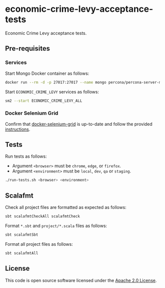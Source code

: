 # economic-crime-levy-acceptance-tests

Economic Crime Levy acceptance tests.

## Pre-requisites

### Services

Start Mongo Docker container as follows:

```bash
docker run --rm -d -p 27017:27017 --name mongo percona/percona-server-mongodb:5.0
```

Start `ECONOMIC_CRIME_LEVY` services as follows:

```bash
sm2 --start ECONOMIC_CRIME_LEVY_ALL
```

### Docker Selenium Grid

Confirm that [docker-selenium-grid](https://github.com/hmrc/docker-selenium-grid) is up-to-date and follow the provided [instructions](https://github.com/hmrc/docker-selenium-grid/blob/main/README.md).

## Tests

Run tests as follows:

* Argument `<browser>` must be `chrome`, `edge`, or `firefox`.
* Argument `<environment>` must be `local`, `dev`, `qa` or `staging`.

```bash
./run-tests.sh <browser> <environment>
```

## Scalafmt

Check all project files are formatted as expected as follows:

```bash
sbt scalafmtCheckAll scalafmtCheck
```

Format `*.sbt` and `project/*.scala` files as follows:

```bash
sbt scalafmtSbt
```

Format all project files as follows:

```bash
sbt scalafmtAll
```

## License

This code is open source software licensed under the [Apache 2.0 License]("http://www.apache.org/licenses/LICENSE-2.0.html").
